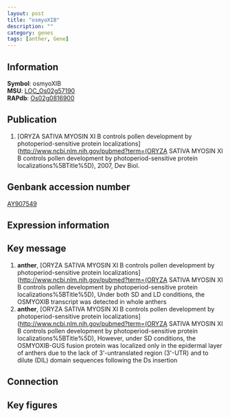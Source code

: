 ```yaml
---
layout: post
title: "osmyoXIB"
description: ""
category: genes
tags: [anther, Gene]
---
```


## Information
__Symbol__: osmyoXIB  
__MSU__: [LOC_Os02g57190](http://rice.plantbiology.msu.edu/cgi-bin/ORF_infopage.cgi?orf=LOC_Os02g57190)  
__RAPdb__: [Os02g0816900](http://rapdb.dna.affrc.go.jp/viewer/gbrowse_details/irgsp1?name=Os02g0816900)  

## Publication
1. [ORYZA SATIVA MYOSIN XI B controls pollen development by photoperiod-sensitive protein localizations](http://www.ncbi.nlm.nih.gov/pubmed?term=(ORYZA SATIVA MYOSIN XI B controls pollen development by photoperiod-sensitive protein localizations%5BTitle%5D), 2007, Dev Biol.

## Genbank accession number
[AY907549](http://www.ncbi.nlm.nih.gov/nuccore/AY907549)

## Expression information

## Key message
1. __anther__, [ORYZA SATIVA MYOSIN XI B controls pollen development by photoperiod-sensitive protein localizations](http://www.ncbi.nlm.nih.gov/pubmed?term=(ORYZA SATIVA MYOSIN XI B controls pollen development by photoperiod-sensitive protein localizations%5BTitle%5D),  Under both SD and LD conditions, the OSMYOXIB transcript was detected in whole anthers
2. __anther__, [ORYZA SATIVA MYOSIN XI B controls pollen development by photoperiod-sensitive protein localizations](http://www.ncbi.nlm.nih.gov/pubmed?term=(ORYZA SATIVA MYOSIN XI B controls pollen development by photoperiod-sensitive protein localizations%5BTitle%5D),  However, under SD conditions, the OSMYOXIB-GUS fusion protein was localized only in the epidermal layer of anthers due to the lack of 3'-untranslated region (3'-UTR) and to dilute (DIL) domain sequences following the Ds insertion

## Connection

## Key figures


